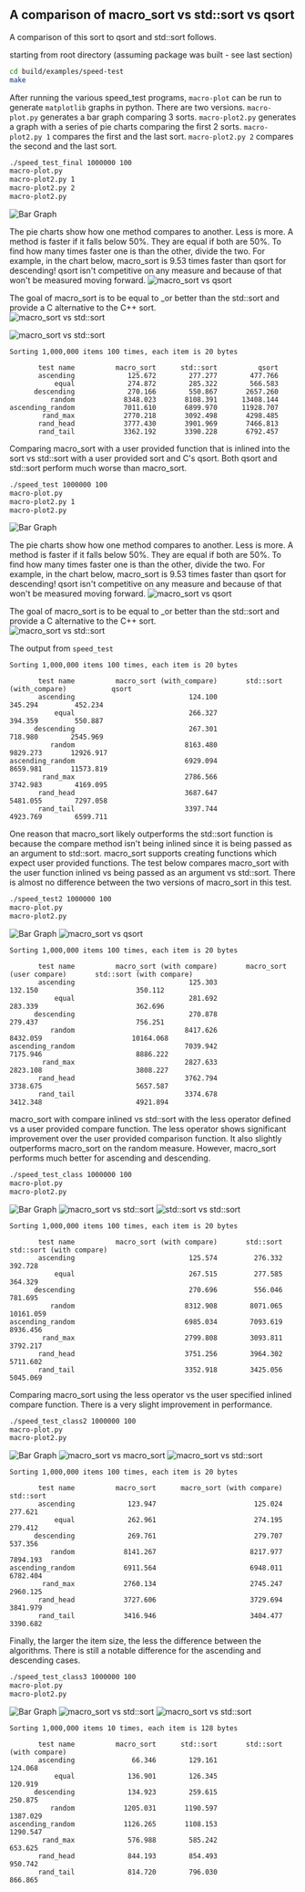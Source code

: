 ## A comparison of macro_sort vs std::sort vs qsort
A comparison of this sort to qsort and std::sort follows.

starting from root directory (assuming package was built - see last section)
```bash
cd build/examples/speed-test
make
```

After running the various speed_test programs, `macro-plot` can be run to generate `matplotlib` graphs in python.  There are two versions.  `macro-plot.py` generates a bar graph comparing 3 sorts.  `macro-plot2.py` generates a graph with a series of pie charts comparing the first 2 sorts.  `macro-plot2.py 1` compares the first and the last sort.  `macro-plot2.py 2` compares the second and the last sort.

```bash
./speed_test_final 1000000 100
macro-plot.py
macro-plot2.py 1
macro-plot2.py 2
macro-plot2.py
```

![Bar Graph](images/speed_test_final_bar.png)

The pie charts show how one method compares to another.  Less is more.  A method is faster if it falls below 50%.  They are equal if both are 50%.  To find how many times faster one is than the other, divide the two.  For example, in the chart below, macro_sort is 9.53 times faster than qsort for descending!  qsort isn't competitive on any measure and because of that won't be measured moving forward.
![macro_sort vs qsort](images/speed_test_final_1.png)

The goal of macro_sort is to be equal to _or better than the std::sort and provide a C alternative to the C++ sort.  
![macro_sort vs std::sort](images/speed_final_2.png)


![macro_sort vs std::sort](images/speed_final_3.png)

```
Sorting 1,000,000 items 100 times, each item is 20 bytes

       test name          macro_sort      std::sort          qsort
       ascending             125.672        277.277        477.766
           equal             274.872        285.322        566.583
      descending             270.166        550.867       2657.260
          random            8348.023       8108.391      13408.144
ascending_random            7011.610       6899.970      11928.707
        rand_max            2770.218       3092.498       4298.485
       rand_head            3777.430       3901.969       7466.813
       rand_tail            3362.192       3390.228       6792.457
```


Comparing macro_sort with a user provided function that is inlined into the sort vs std::sort with a user provided sort and C's qsort.  Both qsort and std::sort perform much worse than macro_sort. 
```bash
./speed_test 1000000 100
macro-plot.py
macro-plot2.py 1
macro-plot2.py
```

![Bar Graph](images/speed_test_bar.png)

The pie charts show how one method compares to another.  Less is more.  A method is faster if it falls below 50%.  They are equal if both are 50%.  To find how many times faster one is than the other, divide the two.  For example, in the chart below, macro_sort is 9.53 times faster than qsort for descending!  qsort isn't competitive on any measure and because of that won't be measured moving forward. 
![macro_sort vs qsort](images/speed_test_1.png)

The goal of macro_sort is to be equal to _or better than the std::sort and provide a C alternative to the C++ sort.  
![macro_sort vs std::sort](images/speed_test_2.png)

The output from `speed_test`
```
Sorting 1,000,000 items 100 times, each item is 20 bytes

       test name          macro_sort (with_compare)       std::sort (with_compare)           qsort
       ascending                            124.100                        345.294         452.234
           equal                            266.327                        394.359         550.887
      descending                            267.301                        718.980        2545.969
          random                           8163.480                       9829.273       12926.917
ascending_random                           6929.094                       8659.981       11573.819
        rand_max                           2786.566                       3742.983        4169.095
       rand_head                           3687.647                       5481.055        7297.058
       rand_tail                           3397.744                       4923.769        6599.711
```

One reason that macro_sort likely outperforms the std::sort function is because the compare method isn't being inlined since it is being passed as an argument to std::sort.  macro_sort supports creating functions which expect user provided functions.  The test below compares macro_sort with the user function inlined vs being passed as an argument vs std::sort.  There is almost no difference between the two versions of macro_sort in this test.
```bash
./speed_test2 1000000 100
macro-plot.py
macro-plot2.py
```

![Bar Graph](images/speed_test2_bar.png)
![macro_sort vs qsort](images/speed_test2_1.png)

```
Sorting 1,000,000 items 100 times, each item is 20 bytes

       test name          macro_sort (with compare)       macro_sort (user compare)       std::sort (with compare)
       ascending                            125.303                         132.150                        350.112
           equal                            281.692                         283.339                        362.696
      descending                            270.878                         279.437                        756.251
          random                           8417.626                        8432.059                      10164.068
ascending_random                           7039.942                        7175.946                       8886.222
        rand_max                           2827.633                        2823.108                       3808.227
       rand_head                           3762.794                        3738.675                       5657.587
       rand_tail                           3374.678                        3412.348                       4921.894
```

macro_sort with compare inlined vs std::sort with the less operator defined vs a user provided compare function.  The less operator shows significant improvement over the user provided comparison function.  It also slightly outperforms macro_sort on the random measure.  However, macro_sort performs much better for ascending and descending.

```bash
./speed_test_class 1000000 100 
macro-plot.py
macro-plot2.py
```

![Bar Graph](images/speed_test_class_bar.png)
![macro_sort vs std::sort](images/speed_test_class_1.png)
![std::sort vs std::sort](images/speed_test_class_2.png)


```
Sorting 1,000,000 items 100 times, each item is 20 bytes

       test name          macro_sort (with compare)       std::sort       std::sort (with compare)
       ascending                            125.574         276.332                        392.728
           equal                            267.515         277.585                        364.329
      descending                            270.696         556.046                        781.695
          random                           8312.908        8071.065                      10161.059
ascending_random                           6985.034        7093.619                       8936.456
        rand_max                           2799.808        3093.811                       3792.217
       rand_head                           3751.256        3964.302                       5711.602
       rand_tail                           3352.918        3425.056                       5045.069
```

Comparing macro_sort using the less operator vs the user specified inlined compare function.  There is a very slight improvement in performance.

```bash
./speed_test_class2 1000000 100 
macro-plot.py
macro-plot2.py
```

![Bar Graph](images/speed_test_class2_bar.png)
![macro_sort vs macro_sort](images/speed_test_class2_1.png)
![macro_sort vs std::sort](images/speed_test_class2_2.png)

```
Sorting 1,000,000 items 100 times, each item is 20 bytes

       test name          macro_sort      macro_sort (with compare)       std::sort
       ascending             123.947                        125.024         277.621
           equal             262.961                        274.195         279.412
      descending             269.761                        279.707         537.356
          random            8141.267                       8217.977        7894.193
ascending_random            6911.564                       6948.011        6782.404
        rand_max            2760.134                       2745.247        2960.125
       rand_head            3727.606                       3729.694        3841.979
       rand_tail            3416.946                       3404.477        3390.682
```

Finally, the larger the item size, the less the difference between the algorithms.  There is still a notable difference for the ascending and descending cases.

```bash
./speed_test_class3 1000000 100 
macro-plot.py
macro-plot2.py
```

![Bar Graph](images/speed_test_class3_bar.png)
![macro_sort vs std::sort](images/speed_test_class3_1.png)
![macro_sort vs std::sort](images/speed_test_class3_2.png)

```
Sorting 1,000,000 items 10 times, each item is 128 bytes

       test name          macro_sort      std::sort       std::sort (with compare)
       ascending              66.346        129.161                        124.068
           equal             136.901        126.345                        120.919
      descending             134.923        259.615                        250.875
          random            1205.031       1190.597                       1387.029
ascending_random            1126.265       1108.153                       1290.547
        rand_max             576.988        585.242                        653.625
       rand_head             844.193        854.493                        950.742
       rand_tail             814.720        796.030                        866.865
```

